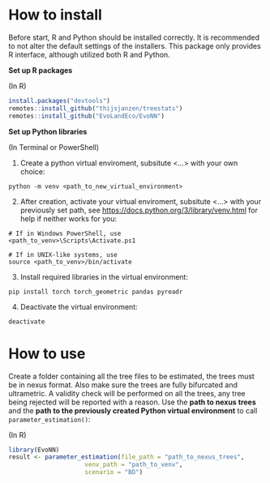 # How to install
Before start, R and Python should be installed correctly. It is recommended to not alter the default settings of the installers. This package only provides R interface, although utilized both R and Python.

**Set up R packages**

(In R)
```r
install.packages("devtools")
remotes::install_github("thijsjanzen/treestats")
remotes::install_github("EvoLandEco/EvoNN")
```

**Set up Python libraries**

(In Terminal or PowerShell)
1. Create a python virtual enviroment, subsitute <...> with your own choice:
```
python -m venv <path_to_new_virtual_environment>
```
2. After creation, activate your virtual enviroment, subsitute <...> with your previously set path, see https://docs.python.org/3/library/venv.html for help if neither works for you:
```
# If in Windows PowerShell, use
<path_to_venv>\Scripts\Activate.ps1

# If in UNIX-like systems, use
source <path_to_venv>/bin/activate
```
3. Install required libraries in the virtual environment:
```
pip install torch torch_geometric pandas pyreadr
```

4. Deactivate the virtual environment:
```
deactivate
```

# How to use

Create a folder containing all the tree files to be estimated, the trees must be in nexus format. Also make sure the trees are fully bifurcated and ultrametric. A validity check will be performed on all the trees, any tree being rejected will be reported with a reason.
Use the **path to nexus trees** and the **path to the previously created Python virtual environment** to call `parameter_estimation()`:

(In R)
```r
library(EvoNN)
result <- parameter_estimation(file_path = "path_to_nexus_trees", 
                     venv_path = "path_to_venv",
                     scenario = "BD")
```

